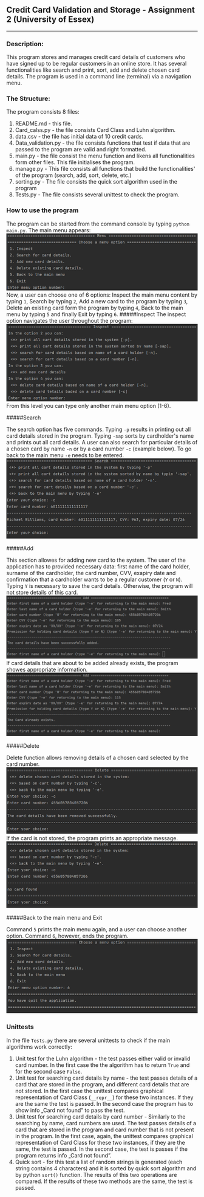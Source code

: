## Credit Card Validation and Storage - Assignment 2 (University of Essex)
************************************************************************

### Description:
This program stores and manages credit card details of customers who have
signed up to be regular customers in an online store. It has several 
functionalities like search and print, sort, add and delete chosen card
details. The program is used in a command line (terminal) via a navigation menu. 

### The Structure:
The program consists 8 files:
1) README.md - this file.
2) Card_calss.py - the file consists Card Class and Luhn algorithm.
3) data.csv - the file has initial data of 10 credit cards.
4) Data_validation.py - the file consists functions that test if data that
   are passed to the program are valid and right formatted.
5) main.py - the file consist the menu function and likens all functionalities
   form other files. This file initialises the program.
6) manage.py - This file consists all functions that build the functionalities'
   of the program (search, add, sort, delete, etc.)
7) sorting.py - The file consists the quick sort algorithm used in the program
8) Tests.py - The file consists several unittest to check the program.

### How to use the program

The program can be started from the command console by typing `python main.py`. 
The main menu appears:
![img.png](img/img.png)
Now, a user can choose one of 6 options: Inspect the main menu content by typing 
`1`, Search by typing `2`, Add a new card to the program by typing `3`, Delete 
an existing card form the program by typing `4`, Back to the main menu by typing
`5` and finally Exit by typing `6`. 
#####Inspect
The inspect option navigates the user throughout the program:
![img.png](img/img2.png)
From this level you can type only another main menu option (1-6).

#####Search

The search option has five commands. Typing `-p` results in printing out
all card details stored in the program. Typing `-sap` sorts by cardholder's 
name and prints out all card details. A user can also search for particular
details of a chosen card by name `-n` or by a card number `-c` (example below).
To go back to the main menu `-e` needs to be entered. 
![img.png](img/img3.png)

#####Add

This section allowes for adding new card to the system. The user of the application
has to provided necessary data: first name of the card holder, surname of the 
cardholder, the card number, CVV, exapiry date and confirmation that a cardholder
wants to be a regular customer (`Y` or `N`). Typing `Y` is necessary to save the card
details. Otherwise, the program will not store details of this card.
![img.png](img/img4.png)
If card details that are about to be added already exists, the program showes
appropriate information.
![img.png](img/img5.png)

#####Delete

Delete function allows removing details of a chosen card selected by the 
card number. 
![img.png](img/img6.png)
If the card is not stored, the program prints an appropriate message.
![img.png](img/img7.png)

#####Back to the main menu and Exit

Command `5` prints the main menu again, and a user can choose another option.
Command `6`, however, ends the program.
![img.png](img/img8.png)

### Unittests

In the file `Tests.py` there are several unittests to check if the main 
algorithms work correctly:
1) Unit test for the Luhn algorithm - the test passes either valid or invalid 
   card number. In the first case the the algorithm has to return `True` and for 
   the second case `False`.
2) Unit test for searching card details by name - the test passes details of a 
   card that are stored in the program, and different card details that are not 
   stored. In the first case the unittest compares graphical representation of 
   Card Class (`__repr__`) for these two instances. If they are the same the 
   test is passed. In the second case the program has to show info „Card not 
   found” to pass the test.
3) Unit test for searching card details by card number - Similarly to the 
   searching by name, card numbers are used. The test passes details of a card 
   that are stored in the program and card number that is not present in the 
   program. In the first case, again,  the unittest compares graphical 
   representation of Card Class for these two instances, if they are the same, 
   the test is passed. In the second case, the test is passes if the program 
   returns info „Card not found”.
4) Quick sort - for this test a list of random strings is generated (each string
   contains 4 characters) and it is sorted by quick sort algorithm and by python
   `sort()` function. The results of this two operations are compared. If the 
   results of these two methods are the same, the test is passed.  




